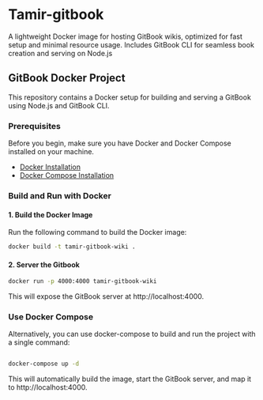 # Tamir-gitbook
A lightweight Docker image for hosting GitBook wikis, optimized for fast setup and minimal resource usage. Includes GitBook CLI for seamless book creation and serving on Node.js
## GitBook Docker Project

This repository contains a Docker setup for building and serving a GitBook using Node.js and GitBook CLI.

### Prerequisites

Before you begin, make sure you have Docker and Docker Compose installed on your machine.

- [Docker Installation](https://docs.docker.com/get-docker/)
- [Docker Compose Installation](https://docs.docker.com/compose/install/)

### Build and Run with Docker

#### 1. Build the Docker Image

Run the following command to build the Docker image:

```bash
docker build -t tamir-gitbook-wiki .
```

#### 2. Server the Gitbook

```bash
docker run -p 4000:4000 tamir-gitbook-wiki
```
This will expose the GitBook server at http://localhost:4000.

### Use Docker Compose

Alternatively, you can use docker-compose to build and run the project with a single command:

```bash

docker-compose up -d

```
This will automatically build the image, start the GitBook server, and map it to http://localhost:4000.
